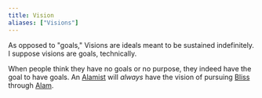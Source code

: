 ```yaml
---
title: Vision
aliases: ["Visions"]
---
```


As opposed to "goals," Visions are ideals meant to be sustained indefinitely. I suppose visions are goals, technically.

When people think they have no goals or no purpose, they indeed have the goal to have goals. An [Alamist](Terms/Alamist.md) will *always* have the vision of pursuing [Bliss](Terms/Bliss.md) through [Alam](Terms/Alam.md).
